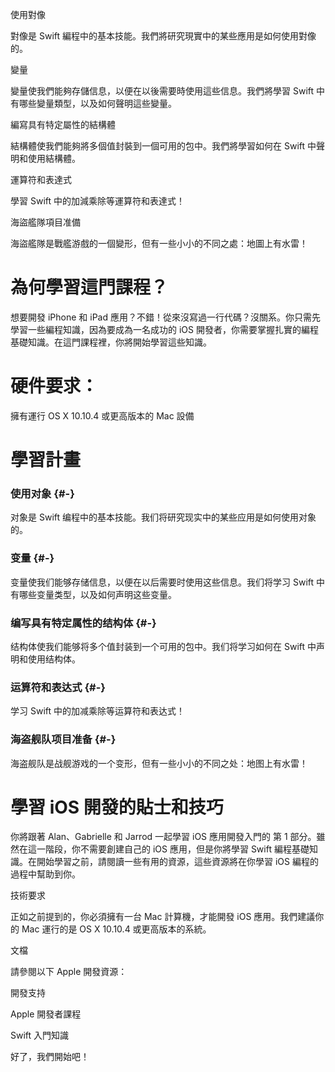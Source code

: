 使用對像

對像是 Swift 編程中的基本技能。我們將研究現實中的某些應用是如何使用對像的。

變量

變量使我們能夠存儲信息，以便在以後需要時使用這些信息。我們將學習 Swift 中有哪些變量類型，以及如何聲明這些變量。

編寫具有特定屬性的結構體

結構體使我們能夠將多個值封裝到一個可用的包中。我們將學習如何在 Swift 中聲明和使用結構體。

運算符和表達式

學習 Swift 中的加減乘除等運算符和表達式！

海盜艦隊項目准備

海盜艦隊是戰艦游戲的一個變形，但有一些小小的不同之處：地圖上有水雷！



# 為何學習這門課程？

想要開發 iPhone 和 iPad 應用？不錯！從來沒寫過一行代碼？沒關系。你只需先學習一些編程知識，因為要成為一名成功的 iOS 開發者，你需要掌握扎實的編程基礎知識。在這門課程裡，你將開始學習這些知識。





# 硬件要求：

擁有運行 OS X 10.10.4 或更高版本的 Mac 設備



# 學習計畫

### 使用对象 {#-}

对象是 Swift 编程中的基本技能。我们将研究现实中的某些应用是如何使用对象的。

### 变量 {#-}

变量使我们能够存储信息，以便在以后需要时使用这些信息。我们将学习 Swift 中有哪些变量类型，以及如何声明这些变量。

### 编写具有特定属性的结构体 {#-}

结构体使我们能够将多个值封装到一个可用的包中。我们将学习如何在 Swift 中声明和使用结构体。

### 运算符和表达式 {#-}

学习 Swift 中的加减乘除等运算符和表达式！

### 海盗舰队项目准备 {#-}

海盗舰队是战舰游戏的一个变形，但有一些小小的不同之处：地图上有水雷！



# 學習 iOS 開發的貼士和技巧

你將跟著 Alan、Gabrielle 和 Jarrod 一起學習 iOS 應用開發入門的 第 1 部分。雖然在這一階段，你不需要創建自己的 iOS 應用，但是你將學習 Swift 編程基礎知識。在開始學習之前，請閱讀一些有用的資源，這些資源將在你學習 iOS 編程的過程中幫助到你。



技術要求

正如之前提到的，你必須擁有一台 Mac 計算機，才能開發 iOS 應用。我們建議你的 Mac 運行的是 OS X 10.10.4 或更高版本的系統。



文檔

請參閱以下 Apple 開發資源：



開發支持

Apple 開發者課程

Swift 入門知識

好了，我們開始吧！

